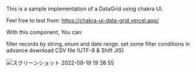 This is a sample implementation of a DataGrid using chakra UI.


Feel free to test from:
https://chakra-ui-data-grid.vercel.app/

With this component, You can:

filter records by string, enum and date range.
set some filter conditions in advance
download CSV file (UTF-8 & Shift JIS)

![スクリーンショット 2022-08-19 19 38 55](https://user-images.githubusercontent.com/22310130/185601372-77193286-dc7f-458a-ac50-debe35baeed9.png)
